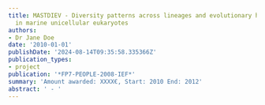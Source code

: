 ```yaml
---
title: MASTDIEV - Diversity patterns across lineages and evolutionary hierarchies
  in marine unicellular eukaryotes
authors:
- Dr Jane Doe
date: '2010-01-01'
publishDate: '2024-08-14T09:35:58.335366Z'
publication_types:
- project
publication: '*FP7-PEOPLE-2008-IEF*'
summary: 'Amount awarded: XXXX€, Start: 2010 End: 2012'
abstract: ' - '
---
```

